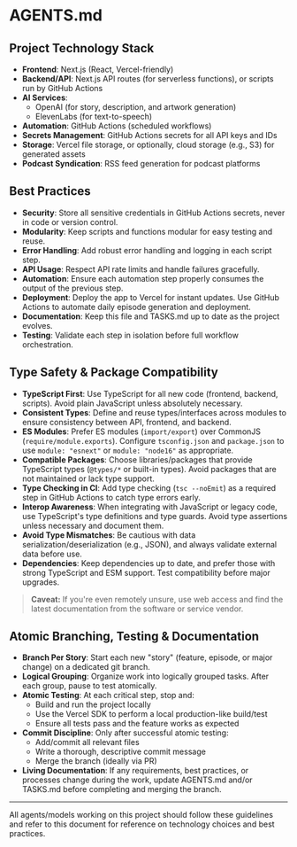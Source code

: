 # AGENTS.md

## Project Technology Stack

- **Frontend**: Next.js (React, Vercel-friendly)
- **Backend/API**: Next.js API routes (for serverless functions), or scripts run by GitHub Actions
- **AI Services**: 
  - OpenAI (for story, description, and artwork generation)
  - ElevenLabs (for text-to-speech)
- **Automation**: GitHub Actions (scheduled workflows)
- **Secrets Management**: GitHub Actions secrets for all API keys and IDs
- **Storage**: Vercel file storage, or optionally, cloud storage (e.g., S3) for generated assets
- **Podcast Syndication**: RSS feed generation for podcast platforms

## Best Practices

- **Security**: Store all sensitive credentials in GitHub Actions secrets, never in code or version control.
- **Modularity**: Keep scripts and functions modular for easy testing and reuse.
- **Error Handling**: Add robust error handling and logging in each script step.
- **API Usage**: Respect API rate limits and handle failures gracefully.
- **Automation**: Ensure each automation step properly consumes the output of the previous step.
- **Deployment**: Deploy the app to Vercel for instant updates. Use GitHub Actions to automate daily episode generation and deployment.
- **Documentation**: Keep this file and TASKS.md up to date as the project evolves.
- **Testing**: Validate each step in isolation before full workflow orchestration.

## Type Safety & Package Compatibility

- **TypeScript First**: Use TypeScript for all new code (frontend, backend, scripts). Avoid plain JavaScript unless absolutely necessary.
- **Consistent Types**: Define and reuse types/interfaces across modules to ensure consistency between API, frontend, and backend.
- **ES Modules**: Prefer ES modules (`import/export`) over CommonJS (`require/module.exports`). Configure `tsconfig.json` and `package.json` to use `module: "esnext"` or `module: "node16"` as appropriate.
- **Compatible Packages**: Choose libraries/packages that provide TypeScript types (`@types/*` or built-in types). Avoid packages that are not maintained or lack type support.
- **Type Checking in CI**: Add type checking (`tsc --noEmit`) as a required step in GitHub Actions to catch type errors early.
- **Interop Awareness**: When integrating with JavaScript or legacy code, use TypeScript's type definitions and type guards. Avoid type assertions unless necessary and document them.
- **Avoid Type Mismatches**: Be cautious with data serialization/deserialization (e.g., JSON), and always validate external data before use.
- **Dependencies**: Keep dependencies up to date, and prefer those with strong TypeScript and ESM support. Test compatibility before major upgrades.

> **Caveat:** If you're even remotely unsure, use web access and find the latest documentation from the software or service vendor.

## Atomic Branching, Testing & Documentation

- **Branch Per Story**: Start each new "story" (feature, episode, or major change) on a dedicated git branch.
- **Logical Grouping**: Organize work into logically grouped tasks. After each group, pause to test atomically.
- **Atomic Testing**: At each critical step, stop and:
  - Build and run the project locally
  - Use the Vercel SDK to perform a local production-like build/test
  - Ensure all tests pass and the feature works as expected
- **Commit Discipline**: Only after successful atomic testing:
  - Add/commit all relevant files
  - Write a thorough, descriptive commit message
  - Merge the branch (ideally via PR)
- **Living Documentation**: If any requirements, best practices, or processes change during the work, update AGENTS.md and/or TASKS.md before completing and merging the branch.

---

All agents/models working on this project should follow these guidelines and refer to this document for reference on technology choices and best practices.
